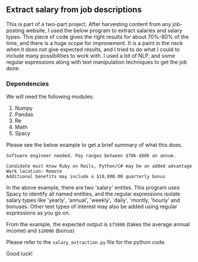 ## Extract salary from job descriptions

This is part of a two-part project. After harvesting content from any job-posting website, I used the below program to extract salaries and salary types. This piece of code gives the right results for about 70%-80% of the time, and there is a huge scope for improvement. It is a paint in the neck when it does not give expected results, and I tried to do what I could to include many possibilities to work with. I used a bit of NLP, and some regular expressions along with text manipulation techniques to get the job done.

### Dependencies
We will need the following modules:
1. Numpy
2. Pandas
3. Re
4. Math
5. Spacy

Please see the below example to get a brief summary of what this does.

```
Software engineer needed. Pay ranges between $70k-$80k an annum.

Candidate must know Ruby on Rails, Python/C# may be an added advantage
Work location: Remote
Additional benefits may include a $10,000.00 quarterly bonus
```
In the above example, there are two 'salary' entites. This program uses Spacy to identify all named entities, and the regular expressions isolate salary types like 'yearly', 'annual', 'weekly', 'daily', 'montly, 'hourly' and bonuses. Other text types of interest may also be added using regular expressions as you go on.

From the example, the expected output is ```$75000``` (takes the average annual income) and ```$10000``` (bonus)

Please refer to the ``` salary_extraction.py ``` file for the python code.

Good luck!
